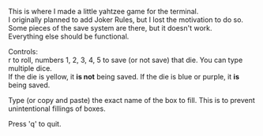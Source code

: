 This is where I made a little yahtzee game for the terminal.  
I originally planned to add Joker Rules, but I lost the motivation to do so.  
Some pieces of the save system are there, but it doesn't work.  
Everything else should be functional.  

Controls:  
r to roll, numbers 1, 2, 3, 4, 5 to save (or not save) that die. You can type multiple dice.  
If the die is yellow, it **is not** being saved. If the die is blue or purple, it **is** being saved.  

Type (or copy and paste) the exact name of the box to fill. This is to prevent unintentional fillings of boxes.  

Press 'q' to quit.
